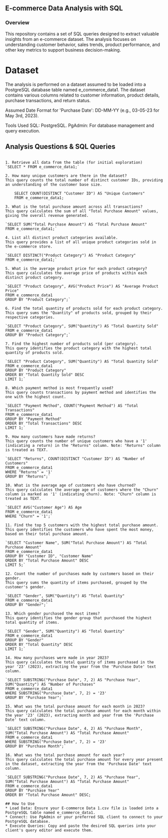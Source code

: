 ## E-commerce Data Analysis with SQL
### Overview
This repository contains a set of SQL queries designed to extract valuable insights from an e-commerce dataset. The analysis focuses on understanding customer behavior, sales trends, product performance, and other key metrics to support business decision-making.

# Dataset
The analysis is performed on a dataset assumed to be loaded into a PostgreSQL database table named e_commerce_data1. The dataset contains various columns related to customer information, product details, purchase transactions, and return status.

Assumed Date Format for 'Purchase Date': DD-MM-YY (e.g., 03-05-23 for May 3rd, 2023).

Tools Used
SQL: PostgreSQL.
PgAdmin: For database management and query execution.

## Analysis Questions & SQL Queries
``` Below are the SQL queries used to answer specific business questions. Each query is accompanied by a brief description of its purpose.

1. Retrieve all data from the table (for initial exploration)
`SELECT * FROM e_commerce_data1;`

2. How many unique customers are there in the dataset?
This query counts the total number of distinct customer IDs, providing an understanding of the customer base size.

    SELECT COUNT(DISTINCT "Customer ID") AS "Unique Customers"  
    FROM e_commerce_data1;

3. What is the total purchase amount across all transactions?
This query calculates the sum of all "Total Purchase Amount" values, giving the overall revenue generated.

`SELECT SUM("Total Purchase Amount") AS "Total Purchase Amount"
FROM e_commerce_data1;`

4. List all distinct product categories available.
This query provides a list of all unique product categories sold in the e-commerce store.

`SELECT DISTINCT("Product Category") AS "Product Category"
FROM e_commerce_data1;`

5. What is the average product price for each product category?
This query calculates the average price of products within each distinct product category.

`SELECT "Product Category", AVG("Product Price") AS "Average Product Price"
FROM e_commerce_data1
GROUP BY "Product Category";`

6. Find the total quantity of products sold for each product category.
This query sums the "Quantity" of products sold, grouped by their respective categories.

`SELECT "Product Category", SUM("Quantity") AS "Total Quantity Sold"
FROM e_commerce_data1
GROUP BY "Product Category";`

7. Find the highest number of products sold (per category).
This query identifies the product category with the highest total quantity of products sold.

`SELECT "Product Category", SUM("Quantity") AS "Total Quantity Sold"
FROM e_commerce_data1
GROUP BY "Product Category"
ORDER BY "Total Quantity Sold" DESC
LIMIT 1;`

8. Which payment method is most frequently used?
This query counts transactions by payment method and identifies the one with the highest count.

`SELECT "Payment Method", COUNT("Payment Method") AS "Total Transactions"
FROM e_commerce_data1
GROUP BY "Payment Method"
ORDER BY "Total Transactions" DESC
LIMIT 1;`

9. How many customers have made returns?
This query counts the number of unique customers who have a '1' (indicating a return) in the "Returns" column. Note: "Returns" column is treated as TEXT.

`SELECT "Returns", COUNT(DISTINCT "Customer ID") AS "Number of Customers"
FROM e_commerce_data1
WHERE "Returns" = '1'
GROUP BY "Returns";`

10. What is the average age of customers who have churned?
This query calculates the average age of customers where the "Churn" column is marked as '1' (indicating churn). Note: "Churn" column is treated as TEXT.

`SELECT AVG("Customer Age") AS Age
FROM e_commerce_data1
WHERE "Churn" = '1';`

11. Find the top 5 customers with the highest total purchase amount.
This query identifies the customers who have spent the most money, based on their total purchase amount.

`SELECT "Customer Name", SUM("Total Purchase Amount") AS "Total Purchase Amount"
FROM e_commerce_data1
GROUP BY "Customer ID", "Customer Name"
ORDER BY "Total Purchase Amount" DESC
LIMIT 5;`

12. Count the number of purchases made by customers based on their gender.
This query sums the quantity of items purchased, grouped by the customer's gender.

`SELECT "Gender", SUM("Quantity") AS "Total Quantity"
FROM e_commerce_data1
GROUP BY "Gender";`

13. Which gender purchased the most items?
This query identifies the gender group that purchased the highest total quantity of items.

`SELECT "Gender", SUM("Quantity") AS "Total Quantity"
FROM e_commerce_data1
GROUP BY "Gender"
ORDER BY "Total Quantity" DESC
LIMIT 1;`

14. How many purchases were made in year 2023?
This query calculates the total quantity of items purchased in the year '23' (2023), extracting the year from the 'Purchase Date' text column.

`SELECT SUBSTRING("Purchase Date", 7, 2) AS "Purchase Year", SUM("Quantity") AS "Number of Purchases"
FROM e_commerce_data1
WHERE SUBSTRING("Purchase Date", 7, 2) = '23'
GROUP BY "Purchase Year";`

15. What was the total purchase amount for each month in 2023?
This query calculates the total purchase amount for each month within the year '23' (2023), extracting month and year from the 'Purchase Date' text column.

`SELECT SUBSTRING("Purchase Date", 4, 2) AS "Purchase Month", SUM("Total Purchase Amount") AS "Total Purchase Amount"
FROM e_commerce_data1
WHERE SUBSTRING("Purchase Date", 7, 2) = '23'
GROUP BY "Purchase Month";`

16. What was the total purchase amount for each year?
This query calculates the total purchase amount for every year present in the dataset, extracting the year from the 'Purchase Date' text column.

`SELECT SUBSTRING("Purchase Date", 7, 2) AS "Purchase Year", SUM("Total Purchase Amount") AS "Total Purchase Amount"
FROM e_commerce_data1
GROUP BY "Purchase Year"
ORDER BY "Total Purchase Amount" DESC;

## How to Use
* Load Data: Ensure your E-commerce Data 1.csv file is loaded into a PostgreSQL table named e_commerce_data1.
* Connect: Use PgAdmin or your preferred SQL client to connect to your PostgreSQL database.
* Execute Queries: Copy and paste the desired SQL queries into your client's query editor and execute them.

